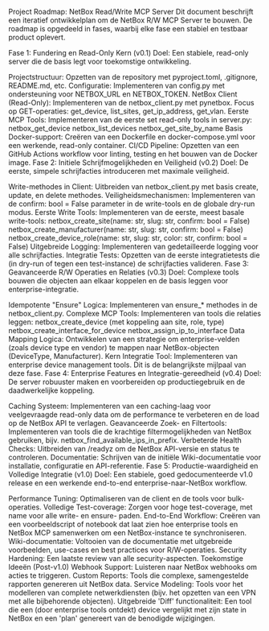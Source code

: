 Project Roadmap: NetBox Read/Write MCP Server
Dit document beschrijft een iteratief ontwikkelplan om de NetBox R/W MCP Server te bouwen. De roadmap is opgedeeld in fases, waarbij elke fase een stabiel en testbaar product oplevert.

Fase 1: Fundering en Read-Only Kern (v0.1)
Doel: Een stabiele, read-only server die de basis legt voor toekomstige ontwikkeling.

Projectstructuur: Opzetten van de repository met pyproject.toml, .gitignore, README.md, etc.
Configuratie: Implementeren van config.py met ondersteuning voor NETBOX_URL en NETBOX_TOKEN.
NetBox Client (Read-Only): Implementeren van de netbox_client.py met pynetbox. Focus op GET-operaties: get_device, list_sites, get_ip_address, get_vlan.
Eerste MCP Tools: Implementeren van de eerste set read-only tools in server.py:
netbox_get_device
netbox_list_devices
netbox_get_site_by_name
Basis Docker-support: Creëren van een Dockerfile en docker-compose.yml voor een werkende, read-only container.
CI/CD Pipeline: Opzetten van een GitHub Actions workflow voor linting, testing en het bouwen van de Docker image.
Fase 2: Initiele Schrijfmogelijkheden en Veiligheid (v0.2)
Doel: De eerste, simpele schrijfacties introduceren met maximale veiligheid.

Write-methodes in Client: Uitbreiden van netbox_client.py met basis create, update, en delete methodes.
Veiligheidsmechanismen: Implementeren van de confirm: bool = False parameter in de write-tools en de globale dry-run modus.
Eerste Write Tools: Implementeren van de eerste, meest basale write-tools:
netbox_create_site(name: str, slug: str, confirm: bool = False)
netbox_create_manufacturer(name: str, slug: str, confirm: bool = False)
netbox_create_device_role(name: str, slug: str, color: str, confirm: bool = False)
Uitgebreide Logging: Implementeren van gedetailleerde logging voor alle schrijfacties.
Integratie Tests: Opzetten van de eerste integratietests die (in dry-run of tegen een test-instance) de schrijfacties valideren.
Fase 3: Geavanceerde R/W Operaties en Relaties (v0.3)
Doel: Complexe tools bouwen die objecten aan elkaar koppelen en de basis leggen voor enterprise-integratie.

Idempotente "Ensure" Logica: Implementeren van ensure_* methodes in de netbox_client.py.
Complexe MCP Tools: Implementeren van tools die relaties leggen:
netbox_create_device (met koppeling aan site, role, type)
netbox_create_interface_for_device
netbox_assign_ip_to_interface
Data Mapping Logica: Ontwikkelen van een strategie om enterprise-velden (zoals device type en vendor) te mappen naar NetBox-objecten (DeviceType, Manufacturer).
Kern Integratie Tool: Implementeren van enterprise device management tools. Dit is de belangrijkste mijlpaal van deze fase.
Fase 4: Enterprise Features en Integratie-gereedheid (v0.4)
Doel: De server robuuster maken en voorbereiden op productiegebruik en de daadwerkelijke koppeling.

Caching Systeem: Implementeren van een caching-laag voor veelgevraagde read-only data om de performance te verbeteren en de load op de NetBox API te verlagen.
Geavanceerde Zoek- en Filtertools: Implementeren van tools die de krachtige filtermogelijkheden van NetBox gebruiken, bijv. netbox_find_available_ips_in_prefix.
Verbeterde Health Checks: Uitbreiden van /readyz om de NetBox API-versie en status te controleren.
Documentatie: Schrijven van de initiële Wiki-documentatie voor installatie, configuratie en API-referentie.
Fase 5: Productie-waardigheid en Volledige Integratie (v1.0)
Doel: Een stabiele, goed gedocumenteerde v1.0 release en een werkende end-to-end enterprise-naar-NetBox workflow.

Performance Tuning: Optimaliseren van de client en de tools voor bulk-operaties.
Volledige Test-coverage: Zorgen voor hoge test-coverage, met name voor alle write- en ensure- paden.
End-to-End Workflow: Creëren van een voorbeeldscript of notebook dat laat zien hoe enterprise tools en NetBox MCP samenwerken om een NetBox-instance te synchroniseren.
Wiki-documentatie: Voltooien van de documentatie met uitgebreide voorbeelden, use-cases en best practices voor R/W-operaties.
Security Hardening: Een laatste review van alle security-aspecten.
Toekomstige Ideeën (Post-v1.0)
Webhook Support: Luisteren naar NetBox webhooks om acties te triggeren.
Custom Reports: Tools die complexe, samengestelde rapporten genereren uit NetBox data.
Service Modeling: Tools voor het modelleren van complete netwerkdiensten (bijv. het opzetten van een VPN met alle bijbehorende objecten).
Uitgebreide 'Diff' functionaliteit: Een tool die een (door enterprise tools ontdekt) device vergelijkt met zijn state in NetBox en een 'plan' genereert van de benodigde wijzigingen.
